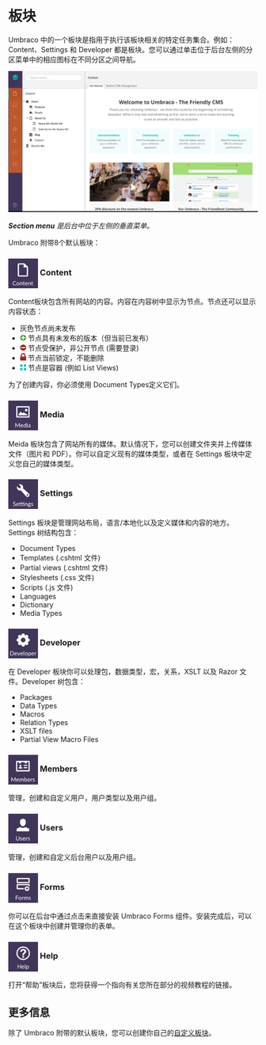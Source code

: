# 板块 #
Umbraco 中的一个板块是指用于执行该板块相关的特定任务集合。例如：Content、Settings 和 Developer 都是板块。您可以通过单击位于后台左侧的分区菜单中的相应图标在不同分区之间导航。

![Sections](images/umbraco7-6_sections.jpg "The Section menu is the vertical menu located on the left side of the backoffice.")

*__Section menu__ 是后台中位于左侧的垂直菜单。*

Umbraco 附带8个默认板块：


### <img src="images/Content.png" style="width:60px;vertical-align:middle" /> Content ###
Content板块包含所有网站的内容。内容在内容树中显示为节点。节点还可以显示内容状态：

* 灰色节点尚未发布
* <img src="images/has-unpublished-version.svg" width="12px" style="margin: 0;"> 节点具有未发布的版本（但当前已发布）
* <img src="images/protected.svg" width="12px" style="margin: 0;"> 节点受保护，非公开节点 (需要登录)
* <img src="images/locked.svg" width="12px" style="margin: 0;"> 节点当前锁定，不能删除
* <img src="images/is-container.svg" width="12px" style="margin: 0;"> 节点是容器 (例如 List Views)

为了创建内容，你必须使用 Document Types定义它们。

### <img src="images/Media.png" style="width:60px;vertical-align:middle" /> Media ###
Meida 板块包含了网站所有的媒体。默认情况下，您可以创建文件夹并上传媒体文件（图片和 PDF）。你可以自定义现有的媒体类型，或者在 Settings 板块中定义您自己的媒体类型。

### <img src="images/Settings.png" style="width:60px;vertical-align:middle" /> Settings ###
Settings 板块是管理网站布局，语言/本地化以及定义媒体和内容的地方。Settings 树结构包含： 

- Document Types
- Templates (.cshtml 文件)
- Partial views (.cshtml 文件)
- Stylesheets (.css 文件)
- Scripts (.js 文件)
- Languages
- Dictionary
- Media Types

### <img src="images/Developer.png" style="width:60px;vertical-align:middle" /> Developer ###

在 Developer 板块你可以处理包，数据类型，宏，关系，XSLT 以及 Razor 文件。Developer 树包含：

- Packages
- Data Types
- Macros
- Relation Types
- XSLT files
- Partial View Macro Files

### <img src="images/Members.png" style="width:60px;vertical-align:middle" /> Members ###
管理，创建和自定义用户，用户类型以及用户组。

### <img src="images/Users.png" style="width:60px;vertical-align:middle" /> Users ###
管理，创建和自定义后台用户以及用户组。

### <img src="images/Forms.png" style="width:60px;vertical-align:middle" /> Forms ###
你可以在后台中通过点击来直接安装 Umbraco Forms 组件。安装完成后，可以在这个板块中创建并管理你的表单。

### <img src="images/Help.png" style="width:60px;vertical-align:middle" /> Help ###

打开“帮助”板块后，您将获得一个指向有关您所在部分的视频教程的链接。

## 更多信息 ###
除了 Umbraco 附带的默认板块，您可以创建你自己的[自定义板块](../../../Extending/Section-Trees/index.md)。
